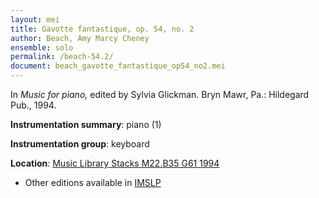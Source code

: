 ```yaml
---
layout: mei
title: Gavotte fantastique, op. 54, no. 2
author: Beach, Amy Marcy Cheney
ensemble: solo
permalink: /beach-54.2/
document: beach_gavotte_fantastique_op54_no2.mei
---
```


In *Music for piano,* edited by Sylvia Glickman. Bryn Mawr, Pa.: Hildegard Pub., 1994.

**Instrumentation summary**: piano (1)

**Instrumentation group**: keyboard

**Location**: <a href="https://tufts-primo.hosted.exlibrisgroup.com/permalink/f/bnf7qa/01TUN_ALMA21108441970003851" target="_blank">Music Library Stacks M22.B35 G61 1994</a>
- Other editions available in <a href="https://imslp.org/wiki/2_Piano_Pieces%2C_Op.54_(Beach%2C_Amy_Marcy)" target="_blank">IMSLP</a>
